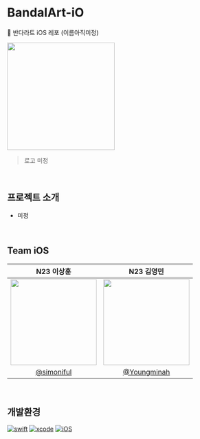 # BandalArt-iO
🌛 반다라트 iOS 레포 (이름아직미정)


<img height="250" src="https://github.com/Nexters/BandalArt-iOS/assets/42762236/2b186f53-4de2-4485-85f7-29f8db331f58"></img>
> 로고 미정

<br/>

## 프로젝트 소개

- 미정


<br/>

## Team iOS

|N23 이상훈|N23 김영민|
|:-:|:-:|
|<img src="https://avatars.githubusercontent.com/u/75239459?v=4" width=200>|<img src="https://avatars.githubusercontent.com/u/42762236?v=4" width=200>|
|[@simoniful](https://github.com/simoniful)|[@Youngminah](https://github.com/Youngminah)|

<br/>

## 개발환경
[![swift](https://img.shields.io/badge/swift-5.5-orange)]()
[![xcode](https://img.shields.io/badge/Xcode-14.3-blue)]()
[![iOS](https://img.shields.io/badge/iOS-15.0-yellow)]()

<br/>


